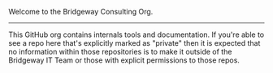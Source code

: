 Welcome to the Bridgeway Consulting Org.

---

This GitHub org contains internals tools and documentation.
If you're able to see a repo here that's explicitly marked as "private" then it is expected that no information within those repositories is to make it outside of the Bridgeway IT Team or those with explicit permissions to those repos.
